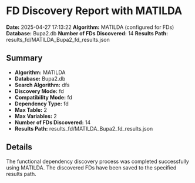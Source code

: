 
# FD Discovery Report with MATILDA

**Date:** 2025-04-27 17:13:22
**Algorithm:** MATILDA (configured for FDs)
**Database:** Bupa2.db
**Number of FDs Discovered:** 14
**Results Path:** results_fd/MATILDA_Bupa2_fd_results.json

## Summary
- **Algorithm:** MATILDA
- **Database:** Bupa2.db
- **Search Algorithm:** dfs
- **Discovery Mode:** fd
- **Compatibility Mode:** fd
- **Dependency Type:** fd
- **Max Table:** 2
- **Max Variables:** 2
- **Number of FDs Discovered:** 14
- **Results Path:** results_fd/MATILDA_Bupa2_fd_results.json

## Details
The functional dependency discovery process was completed successfully using MATILDA. 
The discovered FDs have been saved to the specified results path.
